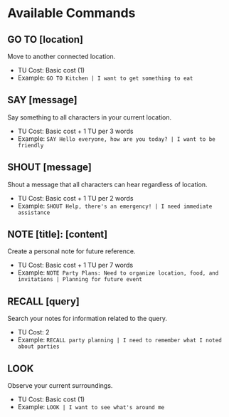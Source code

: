 # Available Commands

## GO TO [location]
Move to another connected location.
- TU Cost: Basic cost (1)
- Example: `GO TO Kitchen | I want to get something to eat`

## SAY [message]
Say something to all characters in your current location.
- TU Cost: Basic cost + 1 TU per 3 words
- Example: `SAY Hello everyone, how are you today? | I want to be friendly`

## SHOUT [message]
Shout a message that all characters can hear regardless of location.
- TU Cost: Basic cost + 1 TU per 2 words
- Example: `SHOUT Help, there's an emergency! | I need immediate assistance`

## NOTE [title]: [content]
Create a personal note for future reference.
- TU Cost: Basic cost + 1 TU per 7 words
- Example: `NOTE Party Plans: Need to organize location, food, and invitations | Planning for future event`

## RECALL [query]
Search your notes for information related to the query.
- TU Cost: 2
- Example: `RECALL party planning | I need to remember what I noted about parties`

## LOOK
Observe your current surroundings.
- TU Cost: Basic cost (1)
- Example: `LOOK | I want to see what's around me`
